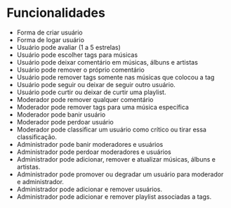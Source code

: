 # Funcionalidades

- Forma de criar usuário
- Forma de logar usuário
- Usuário pode avaliar (1 a 5 estrelas)
- Usuário pode escolher tags para músicas
- Usuário pode deixar comentário em músicas, álbuns e artistas
- Usuário pode remover o próprio comentário
- Usuário pode remover tags somente nas músicas que colocou a tag
- Usuário pode seguir ou deixar de seguir outro usuário.
- Usuário pode curtir ou deixar de curtir uma playlist.
- Moderador pode remover qualquer comentário
- Moderador pode remover tags para uma música específica
- Moderador pode banir usuário
- Moderador pode perdoar usuário
- Moderador pode classificar um usuário como crítico ou tirar essa classificação.
- Administrador pode banir moderadores e usuários
- Administrador pode perdoar moderadores e usuários
- Administrador pode adicionar, remover e atualizar músicas, álbuns e artistas.
- Administrador pode promover ou degradar um usuário para moderador e administrador.
- Administrador pode adicionar e remover usuários.
- Administrador pode adicionar e remover playlist associadas a tags.
